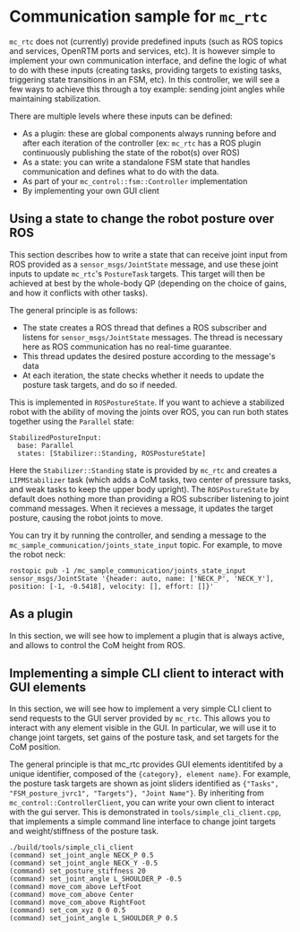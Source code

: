 # Communication sample for `mc_rtc`

`mc_rtc` does not (currently) provide predefined inputs (such as ROS topics and services, OpenRTM ports and services, etc). It is however simple to implement your own communication interface, and define the logic of what to do with these inputs (creating tasks, providing targets to existing tasks, triggering state transitions in an FSM, etc). In this controller, we will see a few ways to achieve this through a toy example: sending joint angles while maintaining stabilization.

There are multiple levels where these inputs can be defined: 
- As a plugin: these are global components always running before and after each iteration of the controller (ex: `mc_rtc` has a ROS plugin continuously publishing the state of the robot(s) over ROS)
- As a state: you can write a standalone FSM state that handles communication and defines what to do with the data.
- As part of your `mc_control::fsm::Controller` implementation
- By implementing your own GUI client 

## Using a state to change the robot posture over ROS

This section describes how to write a state that can receive joint input from ROS provided as a `sensor_msgs/JointState` message, and use these joint inputs to update `mc_rtc`'s `PostureTask` targets.
This target will then be achieved at best by the whole-body QP (depending on the choice of gains, and how it conflicts with other tasks).

The general principle is as follows:
- The state creates a ROS thread that defines a ROS subscriber and listens for `sensor_msgs/JointState` messages. The thread is necessary here as ROS communication has no real-time guarantee. 
- This thread updates the desired posture according to the message's data
- At each iteration, the state checks whether it needs to update the posture task targets, and do so if needed.

This is implemented in `ROSPostureState`. If you want to achieve a stabilized robot with the ability of moving the joints over ROS, you can run both states together using the `Parallel` state: 

```
StabilizedPostureInput:
  base: Parallel
  states: [Stabilizer::Standing, ROSPostureState]
```

Here the `Stabilizer::Standing` state is provided by `mc_rtc` and creates a `LIPMStabilizer` task (which adds a CoM tasks, two center of pressure tasks, and weak tasks to keep the upper body upright). The `ROSPostureState` by default does nothing more than providing a ROS subscriber listening to joint command messages. When it recieves a message, it updates the target posture, causing the robot joints to move.

You can try it by running the controller, and sending a message to the `mc_sample_communication/joints_state_input` topic. For example, to move the robot neck:

```
rostopic pub -1 /mc_sample_communication/joints_state_input sensor_msgs/JointState '{header: auto, name: ['NECK_P', 'NECK_Y'], position: [-1, -0.5418], velocity: [], effort: []}'
```

## As a plugin

In this section, we will see how to implement a plugin that is always active, and allows to control the CoM height from ROS. 



## Implementing a simple CLI client to interact with GUI elements 

In this section, we will see how to implement a very simple CLI client to send requests to the GUI server provided by `mc_rtc`. This allows you to interact with any element visible in the GUI. In particular, we will use it to change joint targets, set gains of the posture task, and set targets for the CoM position.

The general principle is that mc_rtc provides GUI elements identitifed by a unique identifier, composed of the `{category}, element name}`. For example, the posture task targets are shown as joint sliders identified as `{"Tasks", "FSM_posture_jvrc1", "Targets"}, "Joint Name"}`. By inheriting from `mc_control::ControllerClient`, you can write your own client to interact with the gui server. This is demonstrated in `tools/simple_cli_client.cpp`, that implements a simple command line interface to change joint targets and weight/stiffness of the posture task.

```
./build/tools/simple_cli_client
(command) set_joint_angle NECK_P 0.5
(command) set_joint_angle NECK_Y -0.5
(command) set_posture_stiffness 20
(command) set_joint_angle L_SHOULDER_P -0.5
(command) move_com_above LeftFoot
(command) move_com_above Center
(command) move_com_above RightFoot
(command) set_com_xyz 0 0 0.5
(command) set_joint_angle L_SHOULDER_P 0.5
```
